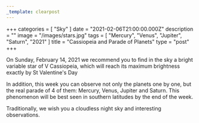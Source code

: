 ```yaml
---
_template: clearpost
---
```



+++
categories = [ "Sky" ]
date = "2021-02-06T21:00:00.000Z"
description = ""
image = "/images/stars.jpg"
tags = [ "Mercury", "Venus", "Jupiter", "Saturn", "2021" ]
title = "Cassiopeia and Parade of Planets"
type = "post"
+++


On Sunday, February 14, 2021 we recommend you to find in the sky a bright variable star of V Cassiopeia, which will reach its maximum brightness exactly by St Valentine's Day  
  
In addition, this week you can observe not only the planets one by one, but the real parade of 4 of them: Mercury, Venus, Jupiter and Saturn. This phenomenon will be best seen in southern latitudes by the end of the week.  
  
Traditionally, we wish you a cloudless night sky and interesting observations.
